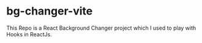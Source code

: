 # bg-changer-vite
This Repo is a React Background Changer project which I used to play with Hooks in ReactJs.
